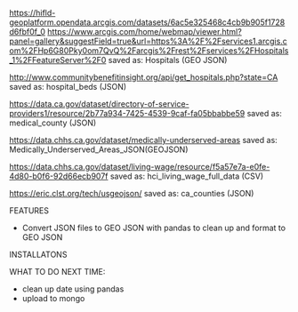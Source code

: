 <!-- Geo JSON source -->
https://hifld-geoplatform.opendata.arcgis.com/datasets/6ac5e325468c4cb9b905f1728d6fbf0f_0
https://www.arcgis.com/home/webmap/viewer.html?panel=gallery&suggestField=true&url=https%3A%2F%2Fservices1.arcgis.com%2FHp6G80Pky0om7QvQ%2Farcgis%2Frest%2Fservices%2FHospitals_1%2FFeatureServer%2F0
saved as: Hospitals (GEO JSON)

<!-- hospital bed count in CA -->
http://www.communitybenefitinsight.org/api/get_hospitals.php?state=CA
saved as: hospital_beds (JSON)

<!-- low income providers -->
<!-- change map to show income to see if the low income hospitals are distributed according to actual low income-->
https://data.ca.gov/dataset/directory-of-service-providers1/resource/2b77a934-7425-4539-9caf-fa05bbabbe59
saved as: medical_county (JSON)

<!-- JOIN THREE FILES BELOW -->

<!-- medically underserved areas -->
https://data.chhs.ca.gov/dataset/medically-underserved-areas
saved as: Medically_Underserved_Areas_JSON(GEOJSON)

<!-- low income -->
https://data.chhs.ca.gov/dataset/living-wage/resource/f5a57e7a-e0fe-4d80-b0f6-92d66ecb907f
saved as: hci_living_wage_full_data (CSV)

<!-- CA counties -->
https://eric.clst.org/tech/usgeojson/
saved as: ca_counties (JSON)

FEATURES
- Convert JSON files to GEO JSON with pandas to clean up and format to GEO JSON

INSTALLATONS  

WHAT TO DO NEXT TIME:

- clean up date using pandas
- upload to mongo